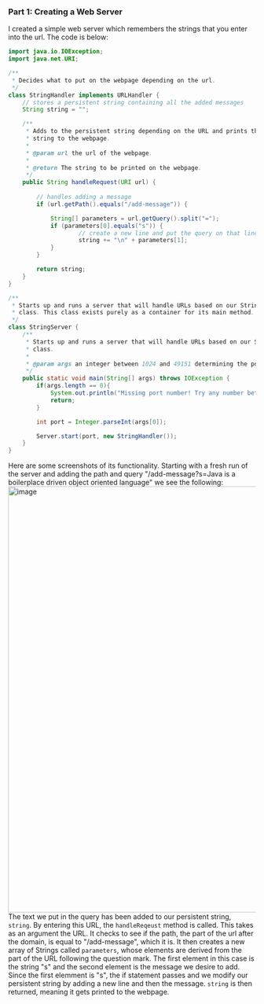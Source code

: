 ### Part 1: Creating a Web Server
I created a simple web server which remembers the strings that you enter into the url. The code is below:

```java
import java.io.IOException;
import java.net.URI;

/**
 * Decides what to put on the webpage depending on the url.
 */
class StringHandler implements URLHandler {
    // stores a persistent string containing all the added messages
    String string = "";

    /**
     * Adds to the persistent string depending on the URL and prints that
     * string to the webpage.
     * 
     * @param url the url of the webpage.
     * 
     * @return The string to be printed on the webpage.
     */
    public String handleRequest(URI url) {
        
        // handles adding a message
        if (url.getPath().equals("/add-message")) {

            String[] parameters = url.getQuery().split("=");
            if (parameters[0].equals("s")) {
                    // create a new line and put the query on that line
                    string += "\n" + parameters[1];
            }
        }

        return string;
    }
}

/**
 * Starts up and runs a server that will handle URLs based on our StringHandler
 * class. This class exists purely as a container for its main method.
 */
class StringServer {
    /**
     * Starts up and runs a server that will handle URLs based on our StringHandler
     * class. 
     * 
     * @param args an integer between 1024 and 49151 determining the port number.
     */
    public static void main(String[] args) throws IOException {
        if(args.length == 0){
            System.out.println("Missing port number! Try any number between 1024 to 49151");
            return;
        }

        int port = Integer.parseInt(args[0]);

        Server.start(port, new StringHandler());
    }
}
```

Here are some screenshots of its functionality. Starting with a fresh run of the server and adding the path and query "/add-message?s=Java is a boilerplace driven object oriented language" we see the following:
<img width="867" alt="image" src="https://user-images.githubusercontent.com/26509702/215205519-75edaa2b-c58b-4167-a8e7-64f7baeb2cb8.png">
The text we put in the query has been added to our persistent string, `string`. By entering this URL, the `handleReqeust` method is called. This takes as an argument the URL. It checks to see if the path, the part of the url after the domain, is equal to "/add-message", which it is. It then creates a new array of Strings called `parameters`, whose elements are derived from the part of the URL following the question mark. The first element in this case is the string "s" and the second element is the message we desire to add. Since the first elemment is "s", the if statement passes and we modify our persistent string by adding a new line and then the message. `string` is then returned, meaning it gets printed to the webpage.
